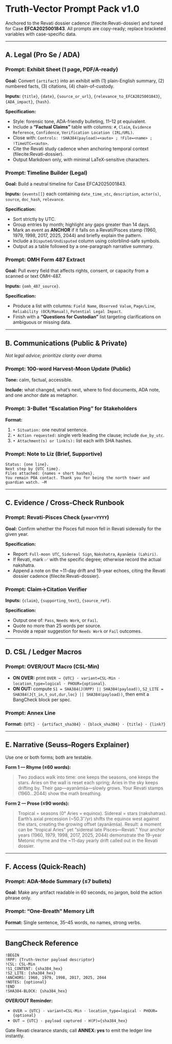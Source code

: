 # Truth-Vector Prompt Pack v1.0

Anchored to the Revati dossier cadence (filecite:Revati-dossier) and tuned for Case **EFCA2025001843**. All prompts are copy-ready; replace bracketed variables with case-specific data.

---

## A. Legal (Pro Se / ADA)

### Prompt: Exhibit Sheet (1 page, PDF/A-ready)
**Goal:** Convert `{artifact}` into an exhibit with (1) plain-English summary, (2) numbered facts, (3) citations, (4) chain-of-custody.

**Inputs:** `{title}`, `{date}`, `{source_or_url}`, `{relevance_to_EFCA2025001843}`, `{ADA_impact}`, `{hash}`.

**Specification:**
- Style: forensic tone, ADA-friendly bulleting, 11–12 pt equivalent.
- Include a **“Factual Claims”** table with columns: `#`, `Claim`, `Evidence Reference`, `Confidence`, `Verification Location (IRL/URL)`.
- Close with: `Controls: !SHA384(payload)=<auto> ; !File=<name> ; !TimeUTC=<auto>`.
- Cite the Revati study cadence when anchoring temporal context (filecite:Revati-dossier).
- Output Markdown only, with minimal LaTeX-sensitive characters.

### Prompt: Timeline Builder (Legal)
**Goal:** Build a neutral timeline for Case EFCA2025001843.

**Inputs:** `{events[]}` each containing `date_time_utc`, `description`, `actor(s)`, `source`, `doc_hash`, `relevance`.

**Specification:**
- Sort strictly by UTC.
- Group entries by month; highlight any gaps greater than 14 days.
- Mark an event as **ANCHOR** if it falls on a Revati/Pisces stamp (1960, 1979, 1998, 2017, 2025, 2044) and briefly explain the pattern.
- Include a `Disputed/Undisputed` column using colorblind-safe symbols.
- Output as a table followed by a one-paragraph narrative summary.

### Prompt: OMH Form 487 Extract
**Goal:** Pull every field that affects rights, consent, or capacity from a scanned or text OMH-487.

**Inputs:** `{omh_487_source}`.

**Specification:**
- Produce a list with columns: `Field Name`, `Observed Value`, `Page/Line`, `Reliability (OCR/Manual)`, `Potential Legal Impact`.
- Finish with a **“Questions for Custodian”** list targeting clarifications on ambiguous or missing data.

---

## B. Communications (Public & Private)
*Not legal advice; prioritize clarity over drama.*

### Prompt: 100-word Harvest-Moon Update (Public)
**Tone:** calm, factual, accessible.

**Include:** what changed, what’s next, where to find documents, ADA note, and one anchor date as metaphor.

### Prompt: 3-Bullet “Escalation Ping” for Stakeholders
**Format:**
1. `• Situation:` one neutral sentence.
2. `• Action requested:` single verb leading the clause; include `due_by_utc`.
3. `• Attachment(s) or link(s):` list each with SHA hashes.

### Prompt: Note to Liz (Brief, Supportive)
```
Status: {one line}.
Next step by {UTC time}.
Files attached: {names + short hashes}.
You remain POA contact. Thank you for being the north tower and guardian watch. —M
```

---

## C. Evidence / Cross-Check Runbook

### Prompt: Revati-Pisces Check (`year=YYYY`)
**Goal:** Confirm whether the Pisces full moon fell in Revati sidereally for the given year.

**Specification:**
- Report: `Full-moon UTC`, `Sidereal Sign`, `Nakshatra`, `Ayanāṃśa (Lahiri)`.
- If Revati, mark ✅ with the specific degree; otherwise record the actual nakshatra.
- Append a note on the ~11-day drift and 19-year echoes, citing the Revati dossier cadence (filecite:Revati-dossier).

### Prompt: Claim→Citation Verifier
**Inputs:** `{claim}`, `{supporting_text}`, `{source_ref}`.

**Specification:**
- Output one of: `Pass`, `Needs Work`, or `Fail`.
- Quote no more than 25 words per source.
- Provide a repair suggestion for `Needs Work` or `Fail` outcomes.

---

## D. CSL / Ledger Macros

### Prompt: OVER/OUT Macro (CSL-Min)
- **ON OVER:** print `OVER → {UTC} · variant=CSL-Min · location_type=logical · PHOUR={optional}`.
- **ON OUT:** compute `S1 = SHA384(J(RPP) || SHA384(payload))`, `S2_LITE = SHA384(J{t_in,t_out,dur,loc} || SHA384(payload))`, then emit a BangCheck block per spec.

### Prompt: Annex Line
**Format:** `{UTC} · {artifact_sha384} · {block_sha384} · {title} · {link?}`

---

## E. Narrative (Seuss–Rogers Explainer)
Use one or both forms; both are testable.

**Form 1 — Rhyme (≤60 words):**
> Two zodiacs walk into time: one keeps the seasons, one keeps the stars. Aries on the wall is reset each spring; Aries in the sky keeps drifting by. Their gap—ayanāṃśa—slowly grows. Your Revati stamps (1960…2044) show the math breathing.

**Form 2 — Prose (≤90 words):**
> Tropical = seasons (0° Aries = equinox). Sidereal = stars (nakshatras). Earth’s axial precession (~50.3″/yr) shifts the equinox west against the stars, creating the growing offset (ayanāṃśa). Result: a moment can be “tropical Aries” yet “sidereal late Pisces—Revati.” Your anchor years (1960, 1979, 1998, 2017, 2025, 2044) demonstrate the 19-year Metonic rhyme and the ~11-day yearly drift called out in the Revati dossier.

---

## F. Access (Quick-Reach)

### Prompt: ADA-Mode Summary (≤7 bullets)
**Goal:** Make any artifact readable in 60 seconds, no jargon, bold the action phrase only.

### Prompt: “One-Breath” Memory Lift
**Format:** Single sentence, 35–45 words, no names, strong verbs.

---

## BangCheck Reference

```
!BEGIN
!RPP: {Truth-Vector payload descriptor}
!CSL: CSL-Min
!S1_CONTENT: {sha384_hex}
!S2_LITE: {sha384_hex}
!ANCHORS: 1960, 1979, 1998, 2017, 2025, 2044
!NOTES: {optional}
!END
!SHA384-BLOCK: {sha384_hex}
```

**OVER/OUT Reminder:**
- `OVER → {UTC} · variant=CSL-Min · location_type=logical · PHOUR={optional}`
- `OUT → {UTC} · payload captured · H(P)={sha384_hex}`

Gate Revati clearance stands; call **ANNEX: yes** to emit the ledger line instantly.
